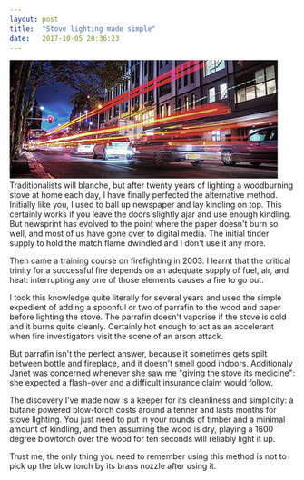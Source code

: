 ```yaml
---
layout: post
title:  "Stove lighting made simple"
date:   2017-10-05 20:36:23
---
```


<span class="image featured"><img src="/images/pic03.jpg" alt=""></span>
Traditionalists will blanche, but after twenty years of lighting a woodburning stove 
at home each day, I have finally perfected the alternative method. Initially like you, I used to 
ball up newspaper and lay kindling on top. This certainly works if you leave the doors slightly
ajar and use enough kindling. But newsprint has evolved to the point where the paper doesn't burn
so well, and most of us have gone over to digital media. The initial tinder supply to hold the match
flame dwindled and I don't use it any more.

Then came a training course on firefighting in 2003. I learnt that the critical trinity for a successful 
fire depends on an adequate supply of fuel, air, and heat: interrupting any one of those elements causes a fire to go out.

I took this knowledge quite literally for several years and used the simple expedient of 
adding a spoonful or two of parrafin to the wood and paper before lighting the stove. The parrafin doesn't vaporise 
if the stove is cold and it burns quite cleanly. Certainly hot enough to act as an accelerant when fire investigators
visit the scene of an arson attack. 

But parrafin isn't the perfect answer, because it sometimes gets spilt between bottle and fireplace, and it doesn't smell
good indoors. Additionaly Janet was concerned whenever she saw me "giving the stove its medicine": she expected a flash-over
and a difficult insurance claim would follow.

The discovery I've made now is a keeper for its cleanliness and simplicity: a butane powered blow-torch costs around a tenner and lasts months for stove lighting. You just need to put in your rounds of timber and a minimal amount of kindling, and then assuming the wood is dry, playing a 1600 degree blowtorch over the wood for ten seconds will reliably light it up. 

Trust me, the only thing you need to remember using this method is not to pick up the blow torch by its brass nozzle after using it.

